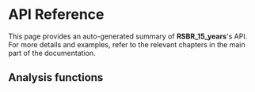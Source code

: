 # API Reference

This page provides an auto-generated summary of **RSBR_15_years**'s API. For more details and examples, refer to the relevant chapters in the main part of the documentation.

## Analysis functions